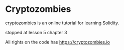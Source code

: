 # Cryptozombies

cryptozombies is an online tutorial for learning Solidity.

stopped at lesson 5 chapter 3

All rights on the code has https://cryptozombies.io
